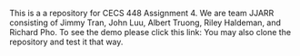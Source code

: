This is a a repository for CECS 448 Assignment 4. We are team JJARR consisting of Jimmy Tran, John Luu, Albert Truong, Riley Haldeman, and Richard Pho.
To see the demo please click this link: 
You may also clone the repository and test it that way.
